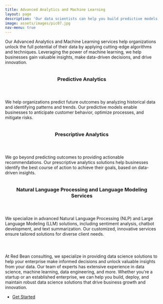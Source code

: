 ```yaml
---
title: Advanced Analytics and Machine Learning
layout: page
description: 'Our data scientists can help you build predictive models, perform business analysis, and implement machine learning algorithms to generate actionable insights and drive business value.'
image: assets/images/pic07.jpg
nav-menu: true
---
```


<!-- Main -->
<div id="main">

<!-- One -->
<section id="one">
	<div class="inner">
		<!--<header class="major">
			<h2></h2>
		</header>-->
		<p>Our Advanced Analytics and Machine Learning services help organizations unlock the full potential of their data by applying cutting-edge algorithms and techniques. Leveraging the power of machine learning, we help businesses gain valuable insights, make data-driven decisions, and drive innovation.</p>
	</div>
</section>

<!-- Two -->
<section id="two" class="spotlights">
	<section>
		<a href="generic.html" class="image">
			<img src="{% link assets/images/pic08.jpg %}" alt="" data-position="center center" />
		</a>
		<div class="content">
			<div class="inner">
				<header class="major">
					<h3>Predictive Analytics</h3>
				</header>
				<p>We help organizations predict future outcomes by analyzing historical data and identifying patterns and trends. Our predictive models enable businesses to anticipate customer behavior, optimize processes, and mitigate risks.</p>
				<!--<ul class="actions">
					<li><a href="generic.html" class="button">Learn more</a></li>
				</ul>-->
			</div>
		</div>
	</section>
	<section>
		<a href="generic.html" class="image">
			<img src="{% link assets/images/pic09.jpg %}" alt="" data-position="top center" />
		</a>
		<div class="content">
			<div class="inner">
				<header class="major">
					<h3>Prescriptive Analytics</h3>
				</header>
				<p>We go beyond predicting outcomes to providing actionable recommendations. Our prescriptive analytics solutions help businesses identify the best course of action to achieve their goals, based on data-driven insights.</p>
				<!--
				<ul class="actions">
					<li><a href="generic.html" class="button">Learn more</a></li>
				</ul>
				-->
			</div>
		</div>
	</section>
	<section>
		<a href="generic.html" class="image">
			<img src="{% link assets/images/pic10.jpg %}" alt="" data-position="25% 25%" />
		</a>
		<div class="content">
			<div class="inner">
				<header class="major">
					<h3>Natural Language Processing and Language Modeling Services</h3>
				</header>
				<p>We specialize in advanced Natural Language Processing (NLP) and Large Language Modeling (LLM) solutions, including sentiment analysis, chatbot development, and text summarization. Our customized, innovative services ensure tailored solutions for diverse client needs.</p>
				<!--
				<ul class="actions">
					<li><a href="generic.html" class="button">Learn more</a></li>
				</ul>
				-->
			</div>
		</div>
	</section>
</section>

<!-- Three -->
<section id="three">
	<div class="inner">
		<header class="major">
			<h2></h2>
		</header>
		<p>At Red Bean consulting, we specialize in providing data science solutions to help your enterprise make informed decisions and unlock valuable insights from your data. Our team of experts has extensive experience in data science, machine learning, data engineering, and more. Whether you're a startup or an established enterprise, we can help you build, deploy, and maintain robust data science solutions that drive business growth and innovation.</p>
		<ul class="actions">
			<li><a href="generic.html" class="button next">Get Started</a></li>
		</ul>
	</div>
</section>

</div>
